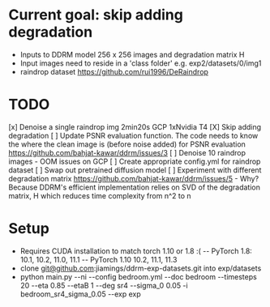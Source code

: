 # Current goal: skip adding degradation
- Inputs to DDRM model 256 x 256 images and degradation matrix H
- Input images need to reside in a 'class folder' e.g. exp2/datasets/0/img1
- raindrop dataset https://github.com/rui1996/DeRaindrop

# TODO
[x] Denoise a single raindrop img 2min20s GCP 1xNvidia T4
[X] Skip adding degradation
    [ ] Update PSNR evaluation function. The code needs to know the where the clean image is (before noise added) for PSNR evaluation https://github.com/bahjat-kawar/ddrm/issues/3 
[ ] Denoise 10 raindrop images
    - OOM issues on GCP
[ ] Create appropriate config.yml for raindrop dataset 
[ ] Swap out pretrained diffusion model 
[ ] Experiment with different degradation matrix https://github.com/bahjat-kawar/ddrm/issues/5
    - Why? Because DDRM's efficient implementation relies on SVD of the degradation matrix, H which reduces time complexity from n^2 to n

# Setup
- Requires CUDA installation to match torch 1.10 or 1.8 :(
-- PyTorch 1.8: 10.1, 10.2, 11.0, 11.1
-- PyTorch 1.10 10.2, 11.1, 11.3
- clone git@github.com:jiamings/ddrm-exp-datasets.git into exp/datasets
- python main.py --ni --config bedroom.yml --doc bedroom --timesteps 20 --eta 0.85 --etaB 1 --deg sr4 --sigma_0 0.05 -i bedroom_sr4_sigma_0.05 --exp exp